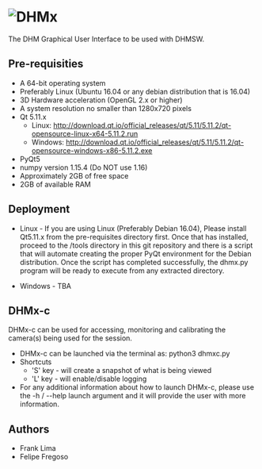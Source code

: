# ![DHMx](https://github.jpl.nasa.gov/DHM/dhm_gui/blob/master/dhmx_logo_sm.png?raw=true)
The DHM Graphical User Interface to be used with DHMSW.

## Pre-requisities
* A 64-bit operating system
* Preferably Linux (Ubuntu 16.04 or any debian distribution that is 16.04)
* 3D Hardware acceleration (OpenGL 2.x or higher)
* A system resolution no smaller than 1280x720 pixels
* Qt 5.11.x
  - Linux: http://download.qt.io/official_releases/qt/5.11/5.11.2/qt-opensource-linux-x64-5.11.2.run
  - Windows: http://download.qt.io/official_releases/qt/5.11/5.11.2/qt-opensource-windows-x86-5.11.2.exe
* PyQt5
* numpy version 1.15.4 (Do NOT use 1.16)
* Approximately 2GB of free space
* 2GB of available RAM


## Deployment
* Linux - If you are using Linux (Preferably Debian 16.04), Please install Qt5.11.x from the pre-requisites directory first.  Once that has installed, proceed to the /tools directory in this git repository and there is a script that will automate creating the proper PyQt environment for the Debian distribution. Once the script has completed successfully, the dhmx.py program will be ready to execute from any extracted directory.

* Windows - TBA

## DHMx-c
DHMx-c can be used for accessing, monitoring and calibrating the camera(s) being used for the session.
* DHMx-c can be launched via the terminal as: python3 dhmxc.py
* Shortcuts
  - 'S' key - will create a snapshot of what is being viewed
  - 'L' key - will enable/disable logging
* For any additional information about how to launch DHMx-c, please use the -h / --help launch argument and it will provide the user with more information.

## Authors
* Frank Lima
* Felipe Fregoso
